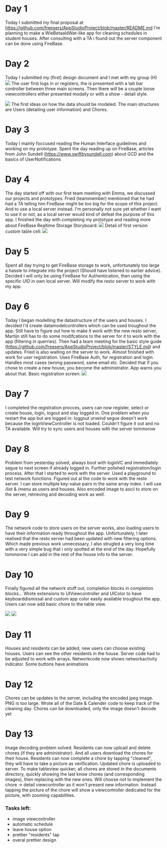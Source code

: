 # Day 1
Today I submitted my final proposal at https://github.com/freesers/AppStudioProject/blob/master/README.md
I'm planning to make a WieBetaaldWat-like app for cleaning schedules in student houses. After consulting with a TA i found out the server component can be done using FireBase. 

# Day 2
Today I submitted my (first) design document and I met with my group (H) 
![](doc/UISketches.png)
The user first logs in or registers, the is presented with a tab bar controller between three main screens. Then there will be a couple loose viewcontrollers either presented modally or with a show - detail style. 

![](doc/UtilityModels.png)
The first ideas on how the data should be modeled. The main structures are Users (detailing user information) and Chores.

# Day 3
Today I mainly foccused reading the Human Interface guidelines and working on my prototype. Spent the day reading up on FireBase, articles from John Sundell (https://www.swiftbysundell.com) about GCD and the basics of UserNotifications

# Day 4
The day started off with our first team meeting with Emma, we discussed our projects and prototypes. Fried (teammember) mentioned that he had had a TA telling him FireBase might be too big for the scope of this project. And to use a local server instead. I'm personally not sure yet whether I want to use it or not, as a local server would kind of defeat the purpose of this app. I finished the day with completing my prototype and reading more about FireBase Realtime Storage
Storyboard:
![](doc/Prototype10:01.png)
Detail of first version custom table cell:
![](doc/ChoreTableCellV1.png)

# Day 5
Spent all day trying to get FireBase storage to work, unfortunately too large a hassle to integrate into the project (Should have listened to earlier advice). Decided I will only be using FireBase for Authentication, then using the specific UID in own local server. Will modify the resto server to work with my app.

# Day 6
Today I began modelling the datastructure of the users and houses. I decided I'd create datamodelcontrollers which can be used troughout the app. Still have to figure out how to make it work with the new resto server, Martijn still has to do some modifcations to the server for it to work with the app (filtering in querries). 
Then had a team meeting for the basic style guide (https://github.com/freesers/AppStudioProject/blob/master/STYLE.md) and updates. Fried is also waiting on the server to work.
Almost finished with work for user registration. Uses FireBase Auth, for registration and login. Handles most cases (wrong password, same email etc. Decided that if you chose to create a new house, you become the administrator. App warns you about that. 
Basic registration screen:
![](doc/RegistrationScreen14jan.png)

# Day 7
I completed the registration procces, users can now register, select or create house, login, logout and stay logged in. One problem when you restart the app but are logged in: loggout unwind segue doesn't work because the loginViewController is not loaded. Couldn't figure it out and no TA available.
Will try to sync users and houses with the server tommorow

# Day 8 
Problem from yesterday solved, always boot with loginVC and immediately segue to next screen if already logged in. Further polished registration/login process. After that I started to work with the server. Used a playground to test network functions. Figured out al the code to work with the reste server. I can store multiple key-value pairs in the same array index. 
I will use /list & /menu as users and houses. Also encoded image to ascii to store on the server, retrieving and decoding work as well.

# Day 9
The network code to store users on the server works, also loading users to have their information ready throughout the app. Unfortunately, I later realised that the resto server had been updated with new filtering options. Which made previous work unnecessary, I also strugled a very long time with a very simple bug that i only spotted at the end of the day. Hopefully tommorow I can add in the rest of the house info to the server.

# Day 10
Finally figured all the network stuff out, completion blocks in completion blocks... Wrote extensions to UIViewcontroller and UIColor to have keyboarddismissal and custom app color easily available troughout the app. Users can now add basic chore to the table view.

![](doc/addChore.png)
![](doc/launchScreen.png)

# Day 11
Houses and residents can be added, new users can choose existing houses. Users can see the other residents in the house. 
Server code had to be adjusted to work with arrays. Networkcode now shows networkactivity indicator. Some buttons have animations

# Day 12
Chores can be updates to the server, including the encoded jpeg image. PNG is too large. Wrote all of the Date & Calender code to keep track of the cleaning day. Chores can be downloaded, only the image doesn't decode yet

# Day 13
Image decoding problem solved. Residents can now upload and delete chores (if they are administrator). And all users download the chores for their house. Residents can now complete a chore by tapping "cleaned", they will have to take a picture as verification. Updated chore is uploaded to server. 
To make tableview quicker; all chores are stored in the documents directory, quickly showing the last know chores (and corresponding images), then replacing with the new ones. Will choose not to implement the chore -> detail viewcontroller as it won't present new information. Instead tapping the picture of the chore will show a viewcontroller dedicated for the picture, with zooming capabilities. 
### Tasks left: 
* image viewcontroller
* automatic schedule
* leave house option
* prettier "residents" tap
* overal prettier design
